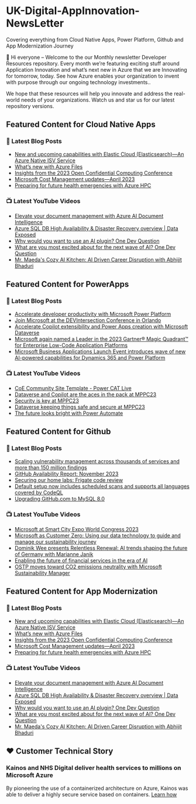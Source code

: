 # UK-Digital-AppInnovation-NewsLetter

Covering everything from Cloud Native Apps, Power Platform, Github and App Modernization Journey

👋 Hi everyone – Welcome to the our Monthly newsletter Developer Resources repository. Every month we’re featuring exciting stuff around Application Innovation and what’s next new in Azure that we are Innovating for tomorrow, today. See how Azure enables your organization to invent with purpose through our ongoing technology investments..


We hope that these resources will help you innovate and address the real-world needs of your organizations. Watch us and star us for our latest repository versions.

## Featured Content for Cloud Native Apps


### 📝 Latest Blog Posts

    
<!-- BLOGCNA:START -->
- [New and upcoming capabilities with Elastic Cloud (Elasticsearch)—An Azure Native ISV Service](https://azure.microsoft.com/blog/new-and-upcoming-capabilities-with-elastic-cloud-elasticsearch-an-azure-native-isv-service/)
- [What’s new with Azure Files](https://azure.microsoft.com/blog/what-s-new-with-azure-files/)
- [Insights from the 2023 Open Confidential Computing Conference](https://azure.microsoft.com/blog/insights-from-the-2023-open-confidential-computing-conference/)
- [Microsoft Cost Management updates—April 2023](https://azure.microsoft.com/blog/microsoft-cost-management-updates-april-2023/)
- [Preparing for future health emergencies with Azure HPC ](https://azure.microsoft.com/blog/preparing-for-future-health-emergencies-with-azure-hpc/)
<!-- BLOGCNA:END -->

### 📺 Latest YouTube Videos

 
<!-- YOUTUBECNA:START -->
- [Elevate your document management with Azure AI Document Intelligence](https://www.youtube.com/watch?v=ECFNyVUJ8dY)
- [Azure SQL DB High Availability &amp; Disaster Recovery overview | Data Exposed](https://www.youtube.com/watch?v=E9EafnsThEU)
- [Why would you want to use an AI plugin? One Dev Question](https://www.youtube.com/watch?v=XXkkJlnMHIM)
- [What are you most excited about for the next wave of AI? One Dev Question](https://www.youtube.com/watch?v=GSSt4eehoyQ)
- [Mr. Maeda&#39;s Cozy AI Kitchen: AI Driven Career Disruption with Abhijit Bhaduri](https://www.youtube.com/watch?v=ZWuw95ldYbg)
<!-- YOUTUBECNA:END -->

##  Featured Content for PowerApps
### 📝 Latest Blog Posts
<!-- BLOGPOWER:START -->
- [Accelerate developer productivity with Microsoft Power Platform](https://powerapps.microsoft.com/en-us/blog/accelerate-developer-productivity-with-microsoft-power-platform/)
- [Join Microsoft at the DEVIntersection Conference in Orlando](https://powerapps.microsoft.com/en-us/blog/join-microsoft-the-devintersection-conference-in-orlando/)
- [Accelerate Copilot extensibility and Power Apps creation with Microsoft Dataverse](https://cloudblogs.microsoft.com/powerplatform/2023/11/15/accelerate-copilot-extensibility-and-power-app-creation-with-microsoft-dataverse/)
- [Microsoft again named a Leader in the 2023 Gartner® Magic Quadrant™ for Enterprise Low-Code Application Platforms](https://powerapps.microsoft.com/en-us/blog/microsoft-again-named-a-leader-in-the-2023-gartner-magic-quadrant-for-enterprise-low-code-application-platforms/)
- [Microsoft Business Applications Launch Event introduces wave of new AI-powered capabilities for Dynamics 365 and Power Platform](https://cloudblogs.microsoft.com/dynamics365/bdm/2023/10/25/microsoft-business-applications-launch-event-introduces-wave-of-new-ai-powered-capabilities-for-dynamics-365-and-power-platform/)
<!-- BLOGPOWER:END -->
 ### 📺 Latest YouTube Videos
    
<!-- YOUTUBEPOWER:START -->
- [CoE Community Site Template - Power CAT Live](https://www.youtube.com/watch?v=2vpLi_EZ7EY)
- [Dataverse and Copilot are the aces in the pack at MPPC23](https://www.youtube.com/watch?v=KAMoaa1raTw)
- [Security is key at MPPC23](https://www.youtube.com/watch?v=fX4JOXHHyyY)
- [Dataverse keeping things safe and secure at MPPC23](https://www.youtube.com/watch?v=-7vcE6nEICg)
- [The future looks bright with Power Automate](https://www.youtube.com/watch?v=eNI2Uwo4qQU)
<!-- YOUTUBEPOWER:END -->

##  Featured Content for Github
### 📝 Latest Blog Posts
<!-- BLOGGITHUB:START -->
- [Scaling vulnerability management across thousands of services and more than 150 million findings](https://github.blog/2023-12-14-scaling-vulnerability-management-across-thousands-of-services-and-more-than-150-million-findings/)
- [GitHub Availability Report: November 2023](https://github.blog/2023-12-13-github-availability-report-november-2023/)
- [Securing our home labs: Frigate code review](https://github.blog/2023-12-13-securing-our-home-labs-frigate-code-review/)
- [Default setup now includes scheduled scans and supports all languages covered by CodeQL](https://github.blog/2023-12-13-default-setup-now-includes-scheduled-scans-and-supports-all-languages-covered-by-codeql/)
- [Upgrading GitHub.com to MySQL 8.0](https://github.blog/2023-12-07-upgrading-github-com-to-mysql-8-0/)
<!-- BLOGGITHUB:END -->
### 📺 Latest YouTube Videos
<!-- YOUTUBEGITHUB:START -->
- [Microsoft at Smart City Expo World Congress 2023](https://www.youtube.com/watch?v=HUBhhpHIyVQ)
- [Microsoft as Customer Zero: Using our data technology to guide and manage our sustainability journey](https://www.youtube.com/watch?v=GxAz0IKHI8o)
- [Dominik Wee presents Relentless Renewal: AI trends shaping the future of Germany with Marianne Janik](https://www.youtube.com/watch?v=r98I3W32IG8)
- [Enabling the future of financial services in the era of AI](https://www.youtube.com/watch?v=rNNxsMkhmgk)
- [OSTP moves toward CO2 emissions neutrality with Microsoft Sustainability Manager](https://www.youtube.com/watch?v=ZRO5VdQUqY0)
<!-- YOUTUBEGITHUB:END -->
##  Featured Content for App Modernization
### 📝 Latest Blog Posts
<!-- BLOGAPPMOD:START -->
- [New and upcoming capabilities with Elastic Cloud (Elasticsearch)—An Azure Native ISV Service](https://azure.microsoft.com/blog/new-and-upcoming-capabilities-with-elastic-cloud-elasticsearch-an-azure-native-isv-service/)
- [What’s new with Azure Files](https://azure.microsoft.com/blog/what-s-new-with-azure-files/)
- [Insights from the 2023 Open Confidential Computing Conference](https://azure.microsoft.com/blog/insights-from-the-2023-open-confidential-computing-conference/)
- [Microsoft Cost Management updates—April 2023](https://azure.microsoft.com/blog/microsoft-cost-management-updates-april-2023/)
- [Preparing for future health emergencies with Azure HPC ](https://azure.microsoft.com/blog/preparing-for-future-health-emergencies-with-azure-hpc/)
<!-- BLOGAPPMOD:END -->
### 📺 Latest YouTube Videos
<!-- YOUTUBEAPPMOD:START -->
- [Elevate your document management with Azure AI Document Intelligence](https://www.youtube.com/watch?v=ECFNyVUJ8dY)
- [Azure SQL DB High Availability &amp; Disaster Recovery overview | Data Exposed](https://www.youtube.com/watch?v=E9EafnsThEU)
- [Why would you want to use an AI plugin? One Dev Question](https://www.youtube.com/watch?v=XXkkJlnMHIM)
- [What are you most excited about for the next wave of AI? One Dev Question](https://www.youtube.com/watch?v=GSSt4eehoyQ)
- [Mr. Maeda&#39;s Cozy AI Kitchen: AI Driven Career Disruption with Abhijit Bhaduri](https://www.youtube.com/watch?v=ZWuw95ldYbg)
<!-- YOUTUBEAPPMOD:END -->


## ♥️ Customer Technical Story 

### Kainos and NHS Digital deliver health services to millions on Microsoft Azure

By pioneering the use of a containerized architecture on Azure, Kainos was able to deliver a highly secure service based on containers. [Learn how](https://customers.microsoft.com/en-us/story/1368348549535774520-kainos-and-nhs-digital-deliver-health-services-to-millions-on-microsoft-azure)

